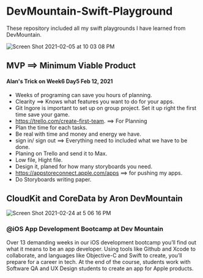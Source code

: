 # DevMountain-Swift-Playground

These repository included all my swift playgrounds I have learned from DevMountain.

![Screen Shot 2021-02-05 at 10 03 08 PM](https://user-images.githubusercontent.com/57606580/107108523-31376480-67fe-11eb-8bbe-05950cbbbffd.png)

## MVP ==> Minimum Viable Product
#### Alan's Trick on Week6 Day5 Feb 12, 2021
- Weeks of programing can save you hours of planning.
- Clearity ==> Knows what features you want to do for your apps.
- Git Ingore is important to set up on group project. Set it up right the first time save your game.
- https://trello.com/create-first-team. ==> For Planning
- Plan the time for each tasks.
- Be real with time and money and energy we have.
- sign in/ sign out ==> Everything need to included what we have to be done.
- Planing on Trello and send it to Max.
- Low file, Hight file. 
- Design it, planed for how many storyboards you need.
- https://appstoreconnect.apple.com/apps ==> for pushing my apps.
- Do Storyboards writing paper.

## CloudKit and CoreData by Aron DevMountain
![Screen Shot 2021-02-24 at 5 06 16 PM](https://user-images.githubusercontent.com/57606580/109204988-a0ec9f80-776b-11eb-9e95-133dc326fd10.png)

### @iOS App Development Bootcamp at Dev Mountain
Over 13 demanding weeks in our iOS development bootcamp you’ll find out what it means to be an app developer. Using tools like Github and Xcode to collaborate, and languages like Objective-C and Swift to create, you’ll prepare for a career in tech. At the end of the course, students work with Software QA and UX Design students to create an app for Apple products.
